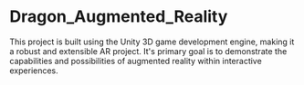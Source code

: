 # Dragon_Augmented_Reality

This project is built using the Unity 3D game development engine, making it a robust and extensible AR project. 
It's primary goal is to demonstrate the capabilities and possibilities of augmented reality within interactive experiences.
